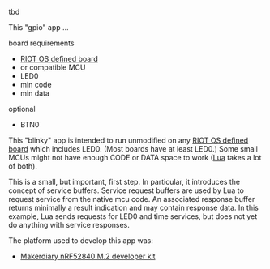 
tbd

This "gpio" app ...


board requirements
 - [RIOT OS defined board](https://github.com/RIOT-OS/RIOT/tree/master/boards)
 - or compatible MCU
 - LED0
 - min code
 - min data

optional
 - BTN0 



This "blinky" app is intended to run unmodified on any
[RIOT OS defined board](https://github.com/RIOT-OS/RIOT/tree/master/boards)
which includes LED0.  (Most boards have at least LED0.) Some small MCUs might
not have enough CODE or DATA space to work ([Lua](http://lua.org) takes a lot
of both).

This is a small, but important, first step. In particular, it introduces the
concept of service buffers. Service request buffers are used by Lua to request
service from the native mcu code. An associated response buffer returns
minimally a result indication and may contain response data. In this example,
Lua sends requests for LED0 and time services, but does not yet do anything
with service responses.

The platform used to develop this app was:
 - [Makerdiary nRF52840 M.2 developer kit](https://makerdiary.com/products/nrf52840-m2-developer-kit)

